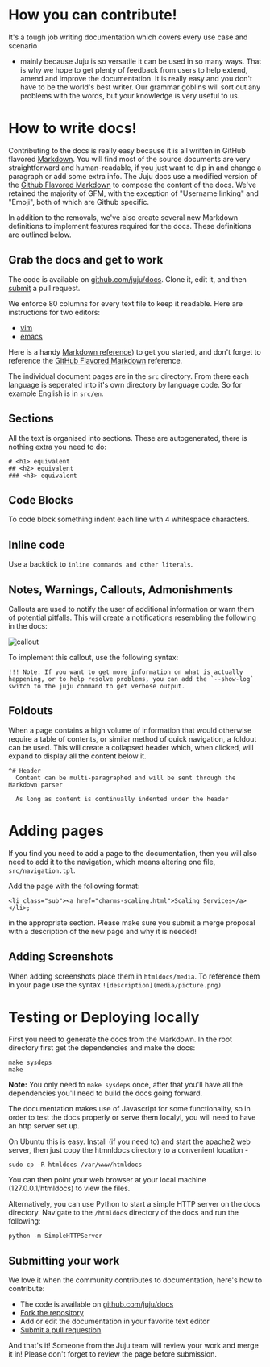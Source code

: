 # How you can contribute!

It's a tough job writing documentation which covers every use case and scenario
- mainly because Juju is so versatile it can be used in so many ways. That is
why we hope to get plenty of feedback from users to help extend, amend and
improve the documentation. It is really easy and you don't have to be the
world's best writer. Our grammar goblins will sort out any problems with the
words, but your knowledge is very useful to us.

# How to write docs!

Contributing to the docs is really easy because it is all written in GitHub
flavored [Markdown](https://help.github.com/articles/github-flavored-markdown).
You will find most of the source documents are very straightforward and
human-readable, if you just want to dip in and change a paragraph or add some
extra info. The Juju docs use a modified version of the [Github Flavored Markdown](https://guides.github.com/features/mastering-markdown/) to compose the content of the docs. We've retained the majority of GFM, with the exception of "Username linking" and "Emoji", both of which are Github specific.

In addition to the removals, we've also create several new Markdown definitions to implement features required for the docs. These definitions are outlined below.

## Grab the docs and get to work

The code is available on [github.com/juju/docs](http://github.com/juju/docs).
Clone it, edit it, and then
[submit](https://help.github.com/articles/creating-a-pull-request) a pull
request.

We enforce 80 columns for every text file to keep it readable. Here are
instructions for two editors:

- [vim](http://stackoverflow.com/questions/3033423/vim-command-to-restructure-force-text-to-80-columns)
- [emacs](http://www.emacswiki.org/emacs/EightyColumnRule)

Here is a handy [Markdown reference](http://askubuntu.com/editing-help)) to get
you started, and don't forget to reference the
[GitHub Flavored
Markdown](https://help.github.com/articles/github-flavored-markdown) reference.

The individual document pages are in the `src` directory. From there each
language is seperated into it's own directory by language code. So for example
English is in `src/en`.

## Sections

All the text is organised into sections. These are autogenerated, there is
nothing extra you need to do:

    # <h1> equivalent
    ## <h2> equivalent
    ### <h3> equivalent

## Code Blocks

To code block something indent each line with 4 whitespace characters.

## Inline code

Use a backtick to `inline commands and other literals`.

## Notes, Warnings, Callouts, Admonishments

Callouts are used to notify the user of additional information or warn them of potential pitfalls. This will create a notifications resembling the following in the docs:

![callout](http://i.imgur.com/kAHA4cH.png)

To implement this callout, use the following syntax:

```
!!! Note: If you want to get more information on what is actually happening, or to help resolve problems, you can add the `--show-log` switch to the juju command to get verbose output.
```

## Foldouts

When a page contains a high volume of information that would otherwise require a table of contents, or similar method of quick navigation, a foldout can be used. This will create a collapsed header which, when clicked, will expand to display all the content below it.

```
^# Header
  Content can be multi-paragraphed and will be sent through the Markdown parser

  As long as content is continually indented under the header
```

# Adding pages

If you find you need to add a page to the documentation, then you will also
need to add it to the navigation, which means altering one file,
`src/navigation.tpl`.

Add the page with the following format:

    <li class="sub"><a href="charms-scaling.html">Scaling Services</a></li>;

in the appropriate section. Please make sure you submit a merge proposal
with a description of the new page and why it is needed!

## Adding Screenshots

When adding screenshots place them in `htmldocs/media`. To reference them in your page use the syntax `![description](media/picture.png)`

# Testing or Deploying locally

First you need to generate the docs from the Markdown. In the root directory
first get the dependencies and make the docs:

    make sysdeps
    make

**Note:** You only need to `make sysdeps` once, after that you'll have all the
dependencies you'll need to build the docs going forward.

The documentation makes use of Javascript for some functionality, so in order
to test the docs properly or serve them localyl, you will need to have an http
server set up.

On Ubuntu this is easy. Install (if you need to) and start the apache2 web
server, then just copy the htmnldocs directory to a convenient location -

    sudo cp -R htmldocs /var/www/htmldocs

You can then point your web browser at your local machine (127.0.0.1/htmldocs)
to view the files.

Alternatively, you can use Python to start a simple HTTP server on the docs
directory. Navigate to the `/htmldocs` directory of the docs and run the
following:

    python -m SimpleHTTPServer

## Submitting your work

We love it when the community contributes to documentation, here's how to
contribute:

- The code is available on [github.com/juju/docs](http://github.com/juju/docs)
- [Fork the repository](https://help.github.com/articles/fork-a-repo)
- Add or edit the documentation in your favorite text editor
- [Submit a pull requestion](https://help.github.com/articles/creating-a-pull-request)

And that's it! Someone from the Juju team will review your work and merge it
in! Please don't forget to review the page before submission.
